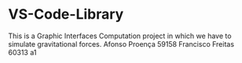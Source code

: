 # VS-Code-Library
This is a Graphic Interfaces Computation project in which we have to simulate gravitational forces.
Afonso Proença 59158
Francisco Freitas 60313
a1